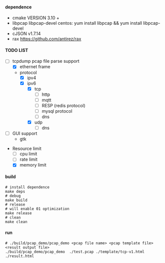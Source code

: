 #### dependence
- cmake VERSION 3.10 +
- libpcap libpcap-devel  centos: yum install libpcap && yum install libpcap-devel
- cJSON v1.7.14
- rax https://github.com/antirez/rax

#### TODO LIST
- [ ] tcpdump pcap file parse support
  - [x] ethernet frame
  - protocol
    - [x] ipv4
    - [x] ipv6
      - [x] tcp
        - [ ] http
        - [ ] mqtt
        - [ ] RESP (redis protocol)
        - [ ] mysql protocol
        - [ ] dns
      - [x] udp
        - [ ] dns
- [ ] GUI support 
  - gtk
- Resource limit
  - [ ] cpu limit
  - [ ] rate limit
  - [x] memory limit

#### build
```shell
# install dependence
make deps
# debug
make build
# release
# will enable 01 optimization
make release
# clean
make clean
```
#### run
```shell
# ./build/pcap_demo/pcap_demo <pcap file name> <pcap template file> <result output file>
./build/pcap_demo/pcap_demo  ./test.pcap ./template/tcp-v1.html ./result.html
```